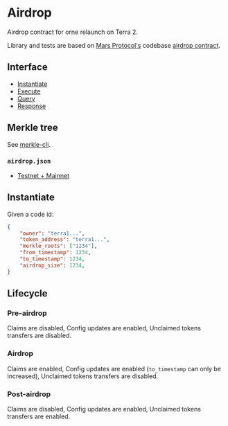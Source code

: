 # Airdrop

Airdrop contract for orne relaunch on Terra 2.

Library and tests are based on [Mars Protocol's](https://github.com/mars-protocol) codebase [airdrop contract](https://github.com/mars-protocol/mars-periphery/tree/main/contracts/airdrop).

## Interface

- [Instantiate](https://github.com/orne-io/contracts/blob/main/packages/periphery/src/airdrop.rs#L10-L17)
- [Execute](https://github.com/orne-io/contracts/blob/main/packages/periphery/src/airdrop.rs#L21-L43)
- [Query](https://github.com/orne-io/contracts/blob/main/packages/periphery/src/airdrop.rs#L47-L52)
- [Response](https://github.com/orne-io/contracts/blob/main/packages/periphery/src/airdrop.rs#L58-L86)

## Merkle tree

See [merkle-cli](./merkle-cli/).

### `airdrop.json`

* [Testnet + Mainnet](https://github.com/orne-io/contracts/files/9331613/airdrop.zip)

## Instantiate

Given a code id:

```json
{
    "owner": "terra1...",
    "token_address": "terra1...",
    "merkle_roots": ["1234"],
    "from_timestamp": 1234,
    "to_timestamp": 1234,
    "airdrop_size": 1234,
}
```

## Lifecycle

### Pre-airdrop

Claims are disabled, Config updates are enabled, Unclaimed tokens transfers are disabled.

### Airdrop

Claims are enabled, Config updates are enabled (`to_timestamp` can only be increased), Unclaimed tokens transfers are disabled.

### Post-airdrop

Claims are disabled, Config updates are enabled, Unclaimed tokens transfers are enabled.

